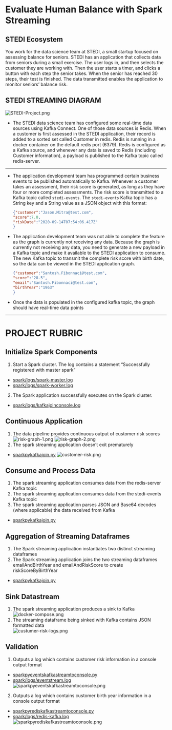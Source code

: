 # Evaluate Human Balance with Spark Streaming
## STEDI Ecosystem

You work for the data science team at STEDI, a small startup focused on assessing balance for seniors. STEDI has an application that collects data from seniors during a small exercise. The user logs in, and then selects the customer they are working with. Then the user starts a timer, and clicks a button with each step the senior takes. When the senior has reached 30 steps, their test is finished. The data transmitted enables the application to monitor seniors’ balance risk. 

## STEDI STREAMING DIAGRAM
![STEDI-Project.png](images/STEDI-Project.png)

* The STEDI data science team has configured some real-time data sources using Kafka Connect. One of those data sources is Redis. When a customer is first assessed in the STEDI application, their record  is added to a sorted set called Customer in redis. Redis is running in a docker container on the default redis port (6379). Redis is configured as a Kafka source, and whenever any data is saved to Redis (including Customer information), a payload is published to the Kafka topic called redis-server.
----
* The application development team has programmed certain business events to be published automatically to Kafka. Whenever a customer takes an assessment, their risk score is generated, as long as they have four or more completed assessments. The risk score is transmitted to a Kafka topic called `stedi-events`. The `stedi-events` Kafka topic has a String key and a String value as a JSON object with this format:

    ```json
    {"customer":"Jason.Mitra@test.com",
    "score":7.0,
    "riskDate":"2020-09-14T07:54:06.417Z"
    }
    ```
* The application development team was not able to complete the feature as the graph is currently not receiving any data. Because the graph is currently not receiving any data, you need to generate a new payload in a Kafka topic and make it available to the STEDI application to consume. The new Kafka topic to transmit the complete risk score with birth date, so the data can be viewed in the STEDI application graph.
    ```json
    {"customer":"Santosh.Fibonnaci@test.com",
    "score":"28.5",
    "email":"Santosh.Fibonnaci@test.com",
    "birthYear":"1963"
    } 
    ```
* Once the data is populated in the configured kafka topic, the graph should have real-time data points
----
# PROJECT RUBRIC

## Initialize Spark Components
1. Start a Spark cluster. The log contains a statement “Successfully registered with master spark”
- [spark/logs/spark-master.log](spark/logs/spark-master.log)
- [spark/logs/spark-worker.log](spark/logs/spark-worker.log)

2. The Spark application successfully executes on the Spark cluster.
- [spark/logs/kafkajoinconsole.log](spark/logs/kafkajoinconsole.log)


## Continuous Application
1. The data pipeline provides continuous output of customer risk scores
![risk-graph-1.png](images/risk-graph-1.png)
![risk-graph-2.png](images/risk-graph-2.png)
2. The spark streaming application doesn’t exit prematurely  
- [sparkpykafkajoin.py](sparkpykafkajoin.py)
![customer-risk.png](images/customer-risk.png)

## Consume and Process Data
1. The spark streaming application consumes data from the redis-server Kafka topic
2. The spark streaming application consumes data from the stedi-events Kafka topic
3. The spark streaming application parses JSON and Base64 decodes (where applicable) the data received from Kafka
- [sparkpykafkajoin.py](sparkpykafkajoin.py)

##  Aggregation of Streaming Dataframes
1. The Spark streaming application instantiates two distinct streaming dataframes
2. The Spark streaming application joins the two streaming dataframes emailAndBirthYear and emailAndRiskScore to create riskScoreByBirthYear
- [sparkpykafkajoin.py](sparkpykafkajoin.py)

## Sink Datastream
1. The spark streaming application produces a sink to Kafka  
![docker-compose.png](images/docker-compose.png)
2. The streaming dataframe being sinked with Kafka contains JSON formatted data  
![custumer-risk-logs.png](images/custumer-risk-logs.png)

## Validation
1. Outputs a log which contains customer risk information in a console output format  
- [sparkpyeventskafkastreamtoconsole.py](sparkpyeventskafkastreamtoconsole.py)  
- [spark/logs/eventstream.log](spark/logs/eventstream.log)  
![sparkpyeventskafkastreamtoconsole.png](images/sparkpyeventskafkastreamtoconsole.png)  

2. Outputs a log which contains customer birth year information in a console output format  
- [sparkpyrediskafkastreamtoconsole.py](sparkpyrediskafkastreamtoconsole.py)  
- [spark/logs/redis-kafka.log](spark/logs/redis-kafka.log)  
![sparkpyrediskafkastreamtoconsole.png](images/sparkpyrediskafkastreamtoconsole.png)  